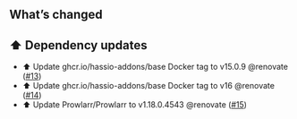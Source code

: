 ## What’s changed

## ⬆️ Dependency updates

- ⬆️ Update ghcr.io/hassio-addons/base Docker tag to v15.0.9 @renovate ([#13](https://github.com/hassio-addons/addon-prowlarr/pull/13))
- ⬆️ Update ghcr.io/hassio-addons/base Docker tag to v16 @renovate ([#14](https://github.com/hassio-addons/addon-prowlarr/pull/14))
- ⬆️ Update Prowlarr/Prowlarr to v1.18.0.4543 @renovate ([#15](https://github.com/hassio-addons/addon-prowlarr/pull/15))
